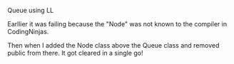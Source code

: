 Queue using LL

Earllier it was failing because the "Node" was not known to the compiler in CodingNinjas.

Then when I added the Node class above the Queue class and removed public from there. It got cleared in a single go!